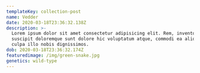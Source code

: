 ```yaml
---
templateKey: collection-post
name: Vedder
date: 2020-03-18T23:36:32.138Z
description: >-
  Lorem ipsum dolor sit amet consectetur adipisicing elit. Rem, inventore
  suscipit doloremque sunt dolore hic voluptatum atque, commodi ea aliquam nulla
  culpa illo nobis dignissimos.
dob: 2020-03-18T23:36:32.174Z
featuredimage: /img/green-snake.jpg
genetics: wild-type
---
```

